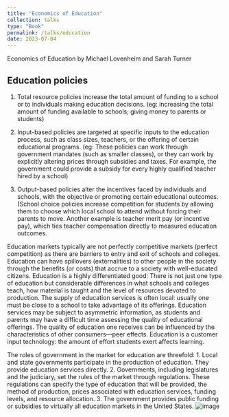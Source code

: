 ```yaml
---
title: "Economics of Education"
collection: talks
type: "Book"
permalink: /talks/education
date: 2023-07-04
---
```



Economics of Education by Michael Lovenheim and Sarah Turner

## Education policies
1. Total resource policies increase the total amount of funding to a school or to individuals making education decisions. (eg:  increasing the total amount of funding available to schools; giving money to parents or students)


2. Input-based policies are targeted at specific inputs to the education process, such as class sizes, teachers, or the offering of certain educational programs. (eg: These policies can work through government mandates (such as smaller classes), or they can work by explicitly altering prices through subsidies and taxes. For example, the government could provide a subsidy for every highly qualified teacher hired by a school)

3. Output-based policies alter the incentives faced by individuals and schools, with the objective or promoting certain educational outcomes. (School choice policies increase competition for students by allowing them to choose which local school to attend without forcing their parents to move. Another example is teacher merit pay (or incentive pay), which ties teacher compensation directly to measured education outcomes.

Education markets typically are not perfectly competitive markets (perfect competition) as there are barriers to entry and exit of schools and colleges.
Education can have spillovers (externalities) to other people in the society through the benefits (or costs) that accrue to a society with well-educated citizens.
Education is a highly differentiated good: There is not just one type of education but considerable differences in what schools and colleges teach, how material is taught and the level of resources devoted to production. 
The supply of education services is often local: usually one must be close to a school to take advantage of its offerings. 
Education services may be subject to asymmetric information, as students and parents may have a difficult time assessing the quality of educational offerings. 
The quality of education one receives can be influenced by the characteristics of other consumers—peer effects. 
Education is a customer input technology: the amount of effort students exert affects learning.

The roles of government in the market for education are threefold: 1. Local and state governments participate in the production of education. They provide education services directly. 2. Governments, including legislatures and the judiciary, set the rules of the market through regulations. These regulations can specify the type of education that will be provided, the method of production, prices associated with education services, funding levels, and resource allocation. 3. The government provides public funding or subsidies to virtually all education markets in the United States.
![image](https://github.com/lingyunqu/lingyunqu.github.io/assets/121205164/510afe16-0056-44e0-a619-87dfec2487ea)

